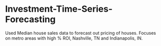# Investment-Time-Series-Forecasting

Used Median house sales data to forecast out pricing of houses. Focuses on metro areas with high % ROI, Nashville, TN and Indianapolis, IN.

